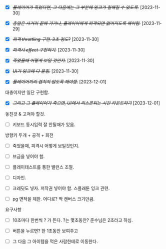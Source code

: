 - [x] ~~_플레이어가 죽었다면, 그 다음에는 그 부분에 잉크가 칠해질 수 있도록._~~ [2023-11-30]

- [x] ~~_총알은 사거리 끝에 가거나, 플레이어에게 피격되면 없어지도록 해야함._~~ [2023-11-29]

* [x] ~~_피격 throttling 구현. 3초 정도?_~~ [2023-11-30]

* [x] ~~_피격시 effect 구현하기._~~ [2023-11-30]

* [x] ~~_죽었을때 어떻게 보일 것인지._~~ [2023-11-30]

* [x] ~~_UI가 잉크에 다 묻힘._~~ [2023-11-30]

* [x] ~~_플레이어끼리 겹치지 않도록 해야함._~~ [2023-12-01]

대충이지만 일단 구현함.

- [x] ~~_그리고 그 플레이어가 죽으면, UI에서 리스폰되는 시간 카운트하기_~~ [2023-12-01]

놓친것 & 고쳐야 할것.

- [ ] 키보드 동시입력 잘 안될때가 있음.

방향키 두개 + 공격 + 회전

- [ ] 죽었을때, 피격시 어떻게 보일것인지.

- [ ] 브금을 넣어야 함.

- [ ] 플레이테스트를 통한 밸런스 조절.

- [ ] 디자인.

* [ ] 크레딧도 넣자. 저작권 넣어야 함. 스플래툰 잉크 관련.

* [ ] pg 면적을 제한. 어디로? 딱 캔버스 크기만큼.

요구사항

- [ ] 10초마다 한번씩 ? 가 뜬다. ?는 몇초동안? 준수님은 2초라고 하심.

- [ ] 버튼을 누르면? 한 1초동안 보여주고

- [ ] 그 다음 그 아이템을 먹은 사람한테로 이동한다.
